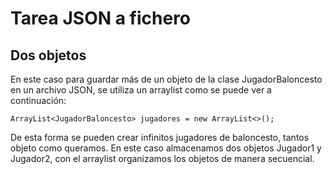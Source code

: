 # Tarea JSON a fichero

## Dos objetos

En este caso para guardar más de un objeto de la clase JugadorBaloncesto en un archivo JSON,
se utiliza un arraylist como se puede ver a continuación:

```
ArrayList<JugadorBaloncesto> jugadores = new ArrayList<>();

```

De esta forma se pueden crear infinitos jugadores de baloncesto, tantos 
objeto como queramos. En este caso almacenamos dos objetos Jugador1 y Jugador2, con el arraylist organizamos los objetos de manera secuencial.
